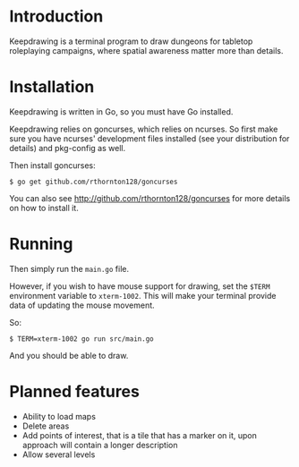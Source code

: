 Introduction
============

Keepdrawing is a terminal program to draw dungeons for tabletop roleplaying campaigns, where spatial awareness matter more than details.

Installation
============

Keepdrawing is written in Go, so you must have Go installed.

Keepdrawing relies on goncurses, which relies on ncurses.  So first make sure you have ncurses' development files installed (see your distribution for details) and pkg-config as well.

Then install goncurses:

    $ go get github.com/rthornton128/goncurses

You can also see http://github.com/rthornton128/goncurses for more details on how to install it.

Running
=======

Then simply run the `main.go` file.

However, if you wish to have mouse support for drawing, set the `$TERM` environment variable to `xterm-1002`.  This will make your terminal provide data of updating the mouse movement.

So:

    $ TERM=xterm-1002 go run src/main.go

And you should be able to draw.

Planned features
================

* Ability to load maps
* Delete areas
* Add points of interest, that is a tile that has a marker on it, upon approach will contain a longer description
* Allow several levels
